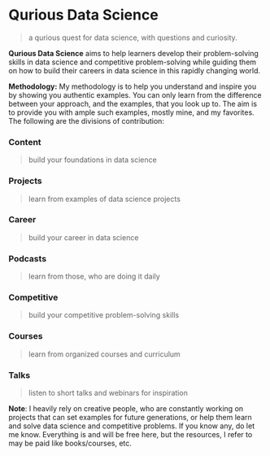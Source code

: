# Qurious Data Science
> a qurious quest for data science, with questions and curiosity.

**Qurious Data Science** aims to help learners develop their problem-solving skills in data science and competitive problem-solving while guiding them on how to build their careers in data science in this rapidly changing world. 

**Methodology:** My methodology is to help you understand and inspire you by showing you authentic examples. You can only learn from the difference between your approach, and the examples, that you look up to. The aim is to provide you with ample such examples, mostly mine, and my favorites. The following are the divisions of contribution:

### Content
> build your foundations in data science

### Projects
> learn from examples of data science projects

### Career
> build your career in data science

### Podcasts
> learn from those, who are doing it daily

### Competitive
> build your competitive problem-solving skills

### Courses
> learn from organized courses and curriculum

### Talks
> listen to short talks and webinars for inspiration

**Note**: I heavily rely on creative people, who are constantly working on projects that can set examples for future generations, or help them learn and solve data science and competitive problems. If you know any, do let me know. Everything is and will be free here, but the resources, I refer to may be paid like books/courses, etc. 
